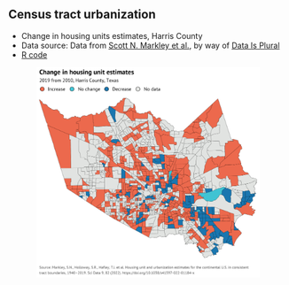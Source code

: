 ## Census tract urbanization 

* Change in housing units estimates, Harris County
* Data source: Data from [Scott N. Markley et al.](https://www.nature.com/articles/s41597-022-01184-x), by way of [Data Is Plural](https://www.data-is-plural.com/archive/2022-03-30-edition/)
* [R code](https://github.com/leeolney3/Tables/blob/main/2022/census_tract_urbanization/script.R)

<p align="center"><img src="https://github.com/leeolney3/Tables/blob/main/2022/census_tract_urbanization/p1.png" width="80%"></p>
